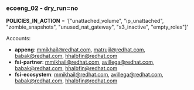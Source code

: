 ### ecoeng_02 - dry_run=no


**POLICIES_IN_ACTION** = '["unattached_volume", "ip_unattached", "zombie_snapshots", "unused_nat_gateway", "s3_inactive", "empty_roles"]'


Accounts:
- **appeng**: mmikhail@redhat.com, matrujil@redhat.com, babak@redhat.com, hhalbfin@redhat.com
- **fsi-partner**: mmikhail@redhat.com, avillega@redhat.com, babak@redhat.com, hhalbfin@redhat.com
- **fsi-ecosystem**: mmikhail@redhat.com, avillega@redhat.com, babak@redhat.com, hhalbfin@redhat.com
